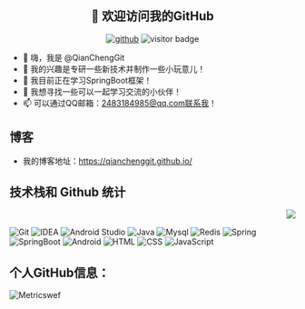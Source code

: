 <h2 align="center">👋 欢迎访问我的GitHub</h2>
<p align="center">
  <a href="https://github.com/QianChengGit"><img src="https://img.shields.io/badge/GitHub-24aa2e" alt="github"/></a>
  <img src="https://visitor-badge.glitch.me/badge?page_id=QianChengGit.QianChengGit" alt="visitor badge"/>
</p>

- 👋 嗨，我是 @QianChengGit
- 👀 我的兴趣是专研一些新技术并制作一些小玩意儿！
- 🌱 我目前正在学习SpringBoot框架！
- 💞️ 我想寻找一些可以一起学习交流的小伙伴！
- 📫 可以通过QQ邮箱：2483184985@qq.com联系我！

## 博客

- 我的博客地址：https://qianchenggit.github.io/

## 技术栈和 Github 统计
<img align="right" src="https://github-readme-stats.vercel.app/api?username=QianChengGit&show_icons=true&theme=buefy"><br/>

![Git](https://img.shields.io/badge/-Git-%23F05032?style=for-the-badge&logo=git&logoColor=%23ffffff)
![IDEA](https://img.shields.io/badge/-IDEA-%23007ACC?style=for-the-badge&logo=IntelliJ-IDEA)
![Android Studio](https://img.shields.io/badge/-AndroidStudio-%23007ACC?style=for-the-badge&logo=Android-Studio)
![Java](https://img.shields.io/badge/-Java-%23F7DF1C?style=for-the-badge&logo=java&logoColor=0088ff&labelColor=%23F7DF1C&color=%23FFCE5A)
![Mysql](https://img.shields.io/badge/-Mysql-%23F7DF1C?style=for-the-badge&logo=mysql&logoColor=0088ff&labelColor=%23F7DF1C&color=%2300AAFF)
![Redis](https://img.shields.io/badge/-Redis-%23F7DF1C?style=for-the-badge&logo=redis&logoColor=ff00ff&labelColor=%23F7DF1C&color=%23FF00CC)
![Spring](https://img.shields.io/badge/-Spring-%23F7DF1C?style=for-the-badge&logo=spring&logoColor=00FFAA&labelColor=%2300BB22&color=%00FFAA)
![SpringBoot](https://img.shields.io/badge/-SpringBoot-%23F7DF1C?style=for-the-badge&logo=SpringBoot&logoColor=00FFAA&labelColor=%2300BB22&color=%00FF77)
![Android](https://img.shields.io/badge/-Android-%23F7DF1C?style=for-the-badge&logo=Android)
![HTML](https://img.shields.io/badge/-Html-%23F7DF1C?style=for-the-badge&logo=Html&color=%23FFFF00)
![CSS](https://img.shields.io/badge/-Css-%23F7DF1C?style=for-the-badge&logo=Css&color=%23FF5555)
![JavaScript](https://img.shields.io/badge/-JavaScript-%23F7DF1C?style=for-the-badge&logo=JavaScript&logoColor=005500&labelColor=%23CCFF55&color=%2300FF00)
<!-- ![Vue.js](https://img.shields.io/badge/-Vue.js-%232c3e50?style=for-the-badge&logo=Vue.js)
![Node](https://img.shields.io/badge/-NodeJS-%23F05032?style=for-the-badge&logo=Node.js&logoColor=%23ffffff)
![Webpack](https://img.shields.io/badge/-Webpack-%232C3A42?style=for-the-badge&logo=webpack) -->

## 个人GitHub信息：
![Metrics](https://metrics.lecoq.io/QianChengGit?template=classic&languages=1&introduction=1&achievements=1&followup=1&languages.limit=8&languages.sections=most-used&languages.colors=github&languages.threshold=0%25&languages.indepth=false&languages.categories=markup%2C%20programming&languages.recent.categories=markup%2C%20programming&languages.recent.load=300&languages.recent.days=14&introduction.title=true&followup.sections=repositories&achievements.threshold=C&achievements.secrets=true&achievements.display=compact&achievements.limit=0&config.timezone=Asia%2FShanghai&config.display=large)wef

<!---
QianChengGit/QianChengGit is a ✨ special ✨ repository because its `README.md` (this file) appears on your GitHub profile.
You can click the Preview link to take a look at your changes.
--->

